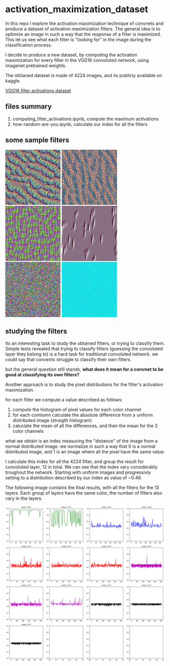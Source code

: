 # activation_maximization_dataset
In this repo I explore the activation maximization technique of convnets and produce a dataset of activation maximization filters. The general idea is to optimize an image in such a way that the response of a filter is maximized. This let us see what each filter is "looking for" in the image during the classification process. 

I decide to produce a new dataset, by computing the activation maximization for every filter in the VGG16 convoluted network, using imagenet pretrained weights. 

The obtianed dataset is made of 4224 images, and its publicly available on kaggle.

[VGG16 filter activations dataset](https://www.kaggle.com/datasets/fastrmerizivic/vgg16-filter-activations)

## files summary

1) computing_filter_activations.ipynb, compute the maximum activations
2) how-random-are-you.ipynb, calculate our index for all the filters

## some sample filters 

![](https://github.com/fmerizzi/activation_maximization_dataset/blob/main/images/filter-107.png)
![](https://github.com/fmerizzi/activation_maximization_dataset/blob/main/images/filter-114.png)
![](https://github.com/fmerizzi/activation_maximization_dataset/blob/main/images/filter-124.png)
![](https://github.com/fmerizzi/activation_maximization_dataset/blob/main/images/filter-21.png)
![](https://github.com/fmerizzi/activation_maximization_dataset/blob/main/images/filter-22.png)
![](https://github.com/fmerizzi/activation_maximization_dataset/blob/main/images/filter-25.png)


## studying the filters
Its an interesting task to study the obtained filters, or trying to classify them. 
Simple tests revealed that trying to classify filters (guessing the convoluted layer they belong to) is a hard task for traditional convoluted network. we could say that convents struggle to classify their own filters.

but the general question still stands, __what does it mean for a convnet to be good at classifying its own filters?__

Another approach is to study the pixel distributions for the filter's activation maximization. 

for each filter we compute a value described as follows:

1) compute the histogram of pixel values for each color channel
2) for each comlumn calculate the absolute difference from a uniform distributed image (straigth histogram)
3) caluclate the mean of all the differences, and then the mean for the 3 color channels

what we obtain is an index measuring the "distance" of the image from a normal distributed image. we normalize in such a way that 0 is a normal distributed image, and 1 is an image where all the pixel have the same value.

I calculate this index for all the 4224 filter, and group the result for convoluted layer, 12 in total. 
We can see that the index vary considerably troughout the network. Starting with uniform images and progressivly setting to a distribution described by our index as value of ~0.46. 

The following image contains the final results, with all the filters for the 13 layers. Each group of layers have the same color, the number of filters also vary in the layers. 

![comapring layers](https://github.com/fmerizzi/activation_maximization_dataset/blob/main/images/final_comparison.png)
